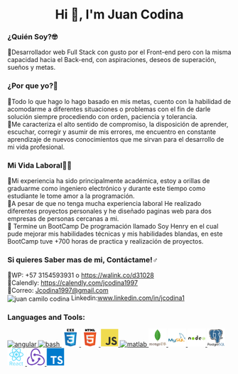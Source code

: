 <h1 align="center">Hi 👋, I'm Juan Codina</h1>
<h3 align="center"></h3>


<h3 align="left">¿Quién Soy?🤓</h3>
<p>
💎Desarrollador web Full Stack con gusto por el Front-end pero con la misma capacidad hacia el Back-end, con aspiraciones, deseos de superación, sueños y metas.<br/>
</p>

<h3 align="left">¿Por que yo?🤔</h3>
<p>
💎Todo lo que hago lo hago basado en mis metas, cuento con la habilidad de acomodarme a diferentes situaciones o problemas con el fin de darle solución siempre procediendo con orden, paciencia y tolerancia.<br/>
💎Me caracteriza el alto sentido de compromiso, la disposición de aprender, escuchar, corregir y asumir de mis errores, me encuentro en constante aprendizaje de nuevos conocimientos que me sirvan para el desarrollo de mi vida profesional.<br/>
</p>
<h3 align="left">Mi Vida Laboral🦸‍♂️</h3>
<p>
💎Mi experiencia ha sido principalmente académica, estoy a orillas de graduarme como ingeniero electrónico y durante este tiempo como estudiante le tome amor a la programación.<br/>
💎A pesar de que no tenga mucha experiencia laboral He realizado diferentes proyectos personales y he diseñado paginas web para dos empresas de personas cercanas a mi.<br/>
💎 Termine un BootCamp De programación llamado Soy Henry en el cual pude mejorar mis habilidades técnicas y mis habilidades blandas, en este BootCamp tuve +700 horas de practica y realización de proyectos.<br/>
</p>
<h3 align="left">Si quieres Saber mas de mi, Contáctame!♂️</h3>
<p>

📲WP: +57 3154593931 o https://walink.co/d31028<br/>
📒Calendly: https://calendly.com/jcodina1997<br/>
📧Correo: Jcodina1997@gmail.com<br/>
<img align="center" src="https://raw.githubusercontent.com/rahuldkjain/github-profile-readme-generator/master/src/images/icons/Social/linked-in-alt.svg" alt="juan camilo codina" height="15" width="15" /> Linkedin:www.linkedin.com/in/jcodina1
</p>



<h3 align="left">Languages and Tools:</h3>
<p align="left"> <a href="https://angular.io" target="_blank" rel="noreferrer"> <img src="https://angular.io/assets/images/logos/angular/angular.svg" alt="angular" width="40" height="40"/> </a> <a href="https://www.gnu.org/software/bash/" target="_blank" rel="noreferrer"> <img src="https://www.vectorlogo.zone/logos/gnu_bash/gnu_bash-icon.svg" alt="bash" width="40" height="40"/> </a> <a href="https://www.w3schools.com/css/" target="_blank" rel="noreferrer"> <img src="https://raw.githubusercontent.com/devicons/devicon/master/icons/css3/css3-original-wordmark.svg" alt="css3" width="40" height="40"/> </a> <a href="https://www.w3.org/html/" target="_blank" rel="noreferrer"> <img src="https://raw.githubusercontent.com/devicons/devicon/master/icons/html5/html5-original-wordmark.svg" alt="html5" width="40" height="40"/> </a> <a href="https://developer.mozilla.org/en-US/docs/Web/JavaScript" target="_blank" rel="noreferrer"> <img src="https://raw.githubusercontent.com/devicons/devicon/master/icons/javascript/javascript-original.svg" alt="javascript" width="40" height="40"/> </a> <a href="https://www.mathworks.com/" target="_blank" rel="noreferrer"> <img src="https://upload.wikimedia.org/wikipedia/commons/2/21/Matlab_Logo.png" alt="matlab" width="40" height="40"/> </a> <a href="https://www.mongodb.com/" target="_blank" rel="noreferrer"> <img src="https://raw.githubusercontent.com/devicons/devicon/master/icons/mongodb/mongodb-original-wordmark.svg" alt="mongodb" width="40" height="40"/> </a> <a href="https://www.mysql.com/" target="_blank" rel="noreferrer"> <img src="https://raw.githubusercontent.com/devicons/devicon/master/icons/mysql/mysql-original-wordmark.svg" alt="mysql" width="40" height="40"/> </a> <a href="https://nodejs.org" target="_blank" rel="noreferrer"> <img src="https://raw.githubusercontent.com/devicons/devicon/master/icons/nodejs/nodejs-original-wordmark.svg" alt="nodejs" width="40" height="40"/> </a> <a href="https://www.postgresql.org" target="_blank" rel="noreferrer"> <img src="https://raw.githubusercontent.com/devicons/devicon/master/icons/postgresql/postgresql-original-wordmark.svg" alt="postgresql" width="40" height="40"/> </a> <a href="https://reactjs.org/" target="_blank" rel="noreferrer"> <img src="https://raw.githubusercontent.com/devicons/devicon/master/icons/react/react-original-wordmark.svg" alt="react" width="40" height="40"/> </a> <a href="https://redux.js.org" target="_blank" rel="noreferrer"> <img src="https://raw.githubusercontent.com/devicons/devicon/master/icons/redux/redux-original.svg" alt="redux" width="40" height="40"/> </a> <a href="https://www.typescriptlang.org/" target="_blank" rel="noreferrer"> <img src="https://raw.githubusercontent.com/devicons/devicon/master/icons/typescript/typescript-original.svg" alt="typescript" width="40" height="40"/> </a> </p>
